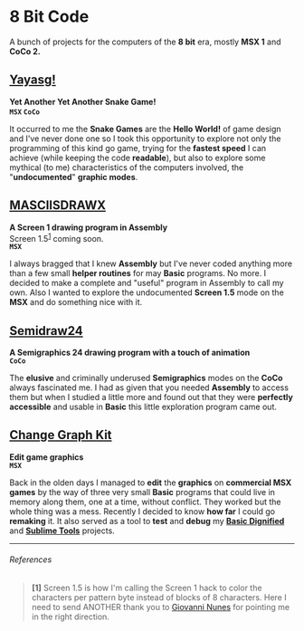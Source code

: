 # 8 Bit Code  
  
 A bunch of projects for the computers of the **8 bit** era, mostly **MSX 1** and **CoCo 2.**  
  
## [Yayasg!](https://github.com/farique1/8bitcode/tree/main/Yayasg)  
**Yet Another Yet Another Snake Game!**  
**`MSX` `CoCo`**  
  
It occurred to me the **Snake Games** are the **Hello World!** of game design and I've never done one so I took this opportunity to explore not only the programming of this kind go game, trying for the **fastest speed** I can achieve (while keeping the code **readable**), but also to explore some mythical (to me) characteristics of the computers involved, the "**undocumented**" **graphic modes**.  
  
## [MASCIISDRAWX](https://github.com/farique1/8bitcode/tree/main/MASCIISDRAWX)  
**A Screen 1 drawing program in Assembly**  
Screen 1.5<sup>[1](#references)</sup> coming soon.  
**`MSX`**  
  
I always bragged that I knew **Assembly** but I've never coded anything more than a few small **helper routines** for may **Basic** programs. No more. I decided to make a complete and "useful" program in Assembly to call my own. Also I wanted to explore the undocumented **Screen 1.5** mode on the **MSX** and do something nice with it.  
  
## [Semidraw24](https://github.com/farique1/8bitcode/tree/main/Semidraw24)  
**A Semigraphics 24 drawing program with a touch of animation**  
**`CoCo`**  
  
The **elusive** and criminally underused **Semigraphics** modes on the **CoCo** always fascinated me. I had as given that you needed **Assembly** to access them but when I studied a little more and found out that they were **perfectly accessible** and usable in **Basic** this little exploration program came out.  
  
## [Change Graph Kit](temp)  
**Edit game graphics**  
**`MSX`**  
  
Back in the olden days I managed to **edit** the **graphics** on **commercial MSX games** by the way of three very small **Basic** programs that could live in memory along them, one at a time, without conflict. They worked but the whole thing was a mess. Recently I decided to know **how far** I could go **remaking** it. It also served as a tool to **test** and **debug** my **[Basic Dignified](https://github.com/farique1/msx-basic-dignified)** and **[Sublime Tools](https://github.com/farique1/MSX-Sublime-Tools)** projects.  
  
--------  
###### References  
>**[1]** Screen 1.5 is how I'm calling the Screen 1 hack to color the characters per pattern byte instead of blocks of 8 characters. Here I need to send ANOTHER thank you to [Giovanni Nunes](https://github.com/plainspooky) for pointing me in the right direction.  
